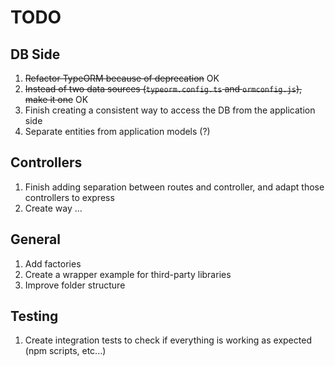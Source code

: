 # TODO

## DB Side
1. ~~Refactor TypeORM because of deprecation~~ OK
1. ~~Instead of two data sources (`typeorm.config.ts` and `ormconfig.js`), make it one~~ OK
1. Finish creating a consistent way to access the DB from the application side
1. Separate entities from application models (?)

## Controllers
1. Finish adding separation between routes and controller, and adapt those controllers to express
1. Create way ...

## General
1. Add factories
1. Create a wrapper example for third-party libraries
1. Improve folder structure

## Testing
1. Create integration tests to check if everything is working as expected (npm scripts, etc...)
